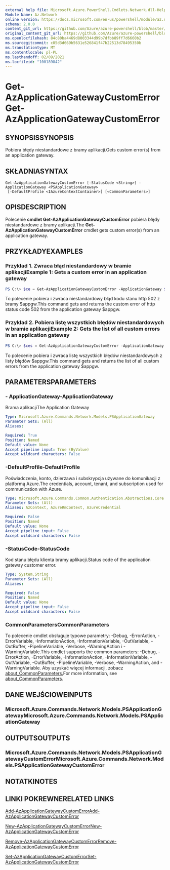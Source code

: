 ```yaml
---
external help file: Microsoft.Azure.PowerShell.Cmdlets.Network.dll-Help.xml
Module Name: Az.Network
online version: https://docs.microsoft.com/en-us/powershell/module/az.network/get-azapplicationgatewaycustomerror
schema: 2.0.0
content_git_url: https://github.com/Azure/azure-powershell/blob/master/src/Network/Network/help/Get-AzApplicationGatewayCustomError.md
original_content_git_url: https://github.com/Azure/azure-powershell/blob/master/src/Network/Network/help/Get-AzApplicationGatewayCustomError.md
ms.openlocfilehash: 84c80ba4469d8003344d99b7dfbb89ff7d6660b2
ms.sourcegitcommit: c05d3d669b5631e526841f47b22513d78495350b
ms.translationtype: MT
ms.contentlocale: pl-PL
ms.lasthandoff: 02/09/2021
ms.locfileid: "100189842"
---
```

# <span data-ttu-id="29272-101">Get-AzApplicationGatewayCustomError</span><span class="sxs-lookup"><span data-stu-id="29272-101">Get-AzApplicationGatewayCustomError</span></span>

## <span data-ttu-id="29272-102">SYNOPSIS</span><span class="sxs-lookup"><span data-stu-id="29272-102">SYNOPSIS</span></span>
<span data-ttu-id="29272-103">Pobiera błędy niestandardowe z bramy aplikacji.</span><span class="sxs-lookup"><span data-stu-id="29272-103">Gets custom error(s) from an application gateway.</span></span>

## <span data-ttu-id="29272-104">SKŁADNIA</span><span class="sxs-lookup"><span data-stu-id="29272-104">SYNTAX</span></span>

```
Get-AzApplicationGatewayCustomError [-StatusCode <String>] -ApplicationGateway <PSApplicationGateway>
 [-DefaultProfile <IAzureContextContainer>] [<CommonParameters>]
```

## <span data-ttu-id="29272-105">OPIS</span><span class="sxs-lookup"><span data-stu-id="29272-105">DESCRIPTION</span></span>
<span data-ttu-id="29272-106">Polecenie **cmdlet Get-AzApplicationGatewayCustomError** pobiera błędy niestandardowe z bramy aplikacji.</span><span class="sxs-lookup"><span data-stu-id="29272-106">The **Get-AzApplicationGatewayCustomError** cmdlet gets custom error(s) from an application gateway.</span></span>

## <span data-ttu-id="29272-107">PRZYKŁADY</span><span class="sxs-lookup"><span data-stu-id="29272-107">EXAMPLES</span></span>

### <span data-ttu-id="29272-108">Przykład 1. Zwraca błąd niestandardowy w bramie aplikacji</span><span class="sxs-lookup"><span data-stu-id="29272-108">Example 1: Gets a custom error in an application gateway</span></span>
```powershell
PS C:\> $ce = Get-AzApplicationGatewayCustomError -ApplicationGateway $appgw -StatusCode HttpStatus502
```

<span data-ttu-id="29272-109">To polecenie pobiera i zwraca niestandardowy błąd kodu stanu http 502 z bramy $appgw.</span><span class="sxs-lookup"><span data-stu-id="29272-109">This command gets and returns the custom error of http status code 502 from the application gateway $appgw.</span></span>

### <span data-ttu-id="29272-110">Przykład 2. Pobiera listę wszystkich błędów niestandardowych w bramie aplikacji</span><span class="sxs-lookup"><span data-stu-id="29272-110">Example 2: Gets the list of all custom errors in an application gateway</span></span>
```powershell
PS C:\> $ces = Get-AzApplicationGatewayCustomError -ApplicationGateway $appgw
```

<span data-ttu-id="29272-111">To polecenie pobiera i zwraca listę wszystkich błędów niestandardowych z listy błędów $appgw.</span><span class="sxs-lookup"><span data-stu-id="29272-111">This command gets and returns the list of all custom errors from the application gateway $appgw.</span></span>

## <span data-ttu-id="29272-112">PARAMETERS</span><span class="sxs-lookup"><span data-stu-id="29272-112">PARAMETERS</span></span>

### <span data-ttu-id="29272-113">- ApplicationGateway</span><span class="sxs-lookup"><span data-stu-id="29272-113">-ApplicationGateway</span></span>
<span data-ttu-id="29272-114">Brama aplikacji</span><span class="sxs-lookup"><span data-stu-id="29272-114">The Application Gateway</span></span>

```yaml
Type: Microsoft.Azure.Commands.Network.Models.PSApplicationGateway
Parameter Sets: (All)
Aliases:

Required: True
Position: Named
Default value: None
Accept pipeline input: True (ByValue)
Accept wildcard characters: False
```

### <span data-ttu-id="29272-115">-DefaultProfile</span><span class="sxs-lookup"><span data-stu-id="29272-115">-DefaultProfile</span></span>
<span data-ttu-id="29272-116">Poświadczenia, konto, dzierżawa i subskrypcja używane do komunikacji z platformą Azure.</span><span class="sxs-lookup"><span data-stu-id="29272-116">The credentials, account, tenant, and subscription used for communication with Azure.</span></span>

```yaml
Type: Microsoft.Azure.Commands.Common.Authentication.Abstractions.Core.IAzureContextContainer
Parameter Sets: (All)
Aliases: AzContext, AzureRmContext, AzureCredential

Required: False
Position: Named
Default value: None
Accept pipeline input: False
Accept wildcard characters: False
```

### <span data-ttu-id="29272-117">-StatusCode</span><span class="sxs-lookup"><span data-stu-id="29272-117">-StatusCode</span></span>
<span data-ttu-id="29272-118">Kod stanu błędu klienta bramy aplikacji.</span><span class="sxs-lookup"><span data-stu-id="29272-118">Status code of the application gateway customer error.</span></span>

```yaml
Type: System.String
Parameter Sets: (All)
Aliases:

Required: False
Position: Named
Default value: None
Accept pipeline input: False
Accept wildcard characters: False
```

### <span data-ttu-id="29272-119">CommonParameters</span><span class="sxs-lookup"><span data-stu-id="29272-119">CommonParameters</span></span>
<span data-ttu-id="29272-120">To polecenie cmdlet obsługuje typowe parametry: -Debug, -ErrorAction, -ErrorVariable, -InformationAction, -InformationVariable, -OutVariable, -OutBuffer, -PipelineVariable, -Verbose, -WarningAction i -WarningVariable.</span><span class="sxs-lookup"><span data-stu-id="29272-120">This cmdlet supports the common parameters: -Debug, -ErrorAction, -ErrorVariable, -InformationAction, -InformationVariable, -OutVariable, -OutBuffer, -PipelineVariable, -Verbose, -WarningAction, and -WarningVariable.</span></span> <span data-ttu-id="29272-121">Aby uzyskać więcej informacji, zobacz [about_CommonParameters.](http://go.microsoft.com/fwlink/?LinkID=113216)</span><span class="sxs-lookup"><span data-stu-id="29272-121">For more information, see [about_CommonParameters](http://go.microsoft.com/fwlink/?LinkID=113216).</span></span>

## <span data-ttu-id="29272-122">DANE WEJŚCIOWE</span><span class="sxs-lookup"><span data-stu-id="29272-122">INPUTS</span></span>

### <span data-ttu-id="29272-123">Microsoft.Azure.Commands.Network.Models.PSApplicationGateway</span><span class="sxs-lookup"><span data-stu-id="29272-123">Microsoft.Azure.Commands.Network.Models.PSApplicationGateway</span></span>

## <span data-ttu-id="29272-124">OUTPUTS</span><span class="sxs-lookup"><span data-stu-id="29272-124">OUTPUTS</span></span>

### <span data-ttu-id="29272-125">Microsoft.Azure.Commands.Network.Models.PSApplicationGatewayCustomError</span><span class="sxs-lookup"><span data-stu-id="29272-125">Microsoft.Azure.Commands.Network.Models.PSApplicationGatewayCustomError</span></span>

## <span data-ttu-id="29272-126">NOTATKI</span><span class="sxs-lookup"><span data-stu-id="29272-126">NOTES</span></span>

## <span data-ttu-id="29272-127">LINKI POKREWNE</span><span class="sxs-lookup"><span data-stu-id="29272-127">RELATED LINKS</span></span>

[<span data-ttu-id="29272-128">Add-AzApplicationGatewayCustomError</span><span class="sxs-lookup"><span data-stu-id="29272-128">Add-AzApplicationGatewayCustomError</span></span>](./Add-AzApplicationGatewayCustomError.md)

[<span data-ttu-id="29272-129">New-AzApplicationGatewayCustomError</span><span class="sxs-lookup"><span data-stu-id="29272-129">New-AzApplicationGatewayCustomError</span></span>](./New-AzApplicationGatewayCustomError.md)

[<span data-ttu-id="29272-130">Remove-AzApplicationGatewayCustomError</span><span class="sxs-lookup"><span data-stu-id="29272-130">Remove-AzApplicationGatewayCustomError</span></span>](./Remove-AzApplicationGatewayCustomError.md)

[<span data-ttu-id="29272-131">Set-AzApplicationGatewayCustomError</span><span class="sxs-lookup"><span data-stu-id="29272-131">Set-AzApplicationGatewayCustomError</span></span>](./Set-AzApplicationGatewayCustomError.md)
